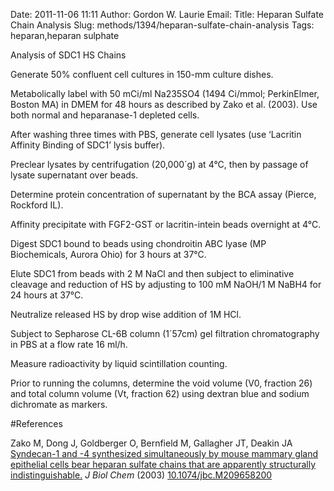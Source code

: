 Date: 2011-11-06 11:11
Author: Gordon W. Laurie
Email: 
Title: Heparan Sulfate Chain Analysis
Slug: methods/1394/heparan-sulfate-chain-analysis
Tags: heparan,heparan sulphate

Analysis of SDC1 HS Chains









Generate 50% confluent cell cultures in 150-mm culture dishes.



Metabolically label with 50 mCi/ml Na235SO4 (1494 Ci/mmol; PerkinElmer, Boston MA) in DMEM for 48 hours as described by Zako et al. (2003).  Use both normal and heparanase-1 depleted cells.  



After washing three times with PBS, generate cell lysates (use ‘Lacritin Affinity Binding of SDC1’ lysis buffer).



Preclear lysates by centrifugation (20,000´g) at 4°C, then by passage of lysate supernatant over beads.  



Determine protein concentration of supernatant by the BCA assay (Pierce, Rockford IL).  



Affinity precipitate with FGF2-GST or lacritin-intein beads overnight at 4°C.



Digest SDC1 bound to beads using chondroitin ABC lyase (MP Biochemicals, Aurora Ohio) for 3 hours at 37°C.



Elute SDC1 from beads with 2 M NaCl and then subject to eliminative cleavage and reduction of HS by adjusting to 100 mM NaOH/1 M NaBH4 for 24 hours at 37°C.



Neutralize released HS by drop wise addition of 1M HCl. 



Subject to Sepharose CL-6B column (1´57cm) gel filtration chromatography in PBS at a flow rate 16 ml/h.



Measure radioactivity by liquid scintillation counting.



Prior to running the columns, determine the void volume (V0, fraction 26) and total column volume (Vt, fraction 62) using dextran blue and sodium dichromate as markers.





#References


Zako M, Dong J, Goldberger O, Bernfield M, Gallagher JT, Deakin JA [Syndecan-1 and -4 synthesized simultaneously by mouse mammary gland epithelial cells bear heparan sulfate chains that are apparently structurally indistinguishable.](http://dx.doi.org/10.1074/jbc.M209658200) _J Biol Chem_ (2003)
[10.1074/jbc.M209658200](http://dx.doi.org/10.1074/jbc.M209658200)



